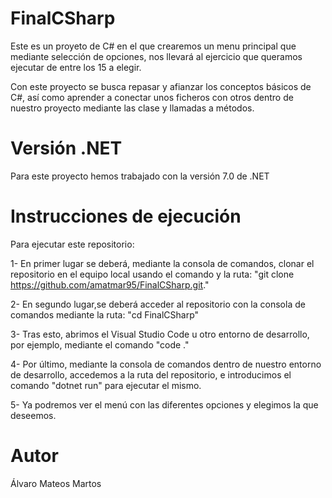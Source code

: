 # FinalCSharp

Este es un proyeto de C# en el que crearemos un menu principal que mediante selección de opciones, nos llevará al ejercicio que queramos ejecutar de entre los 15 a elegir.

Con este proyecto se busca repasar y afianzar los conceptos básicos de C#, así como aprender a conectar unos ficheros con otros dentro de nuestro proyecto mediante las clase y llamadas a métodos.

# Versión .NET

Para este proyecto hemos trabajado con la versión 7.0 de .NET

# Instrucciones de ejecución

Para ejecutar este repositorio:

1- En primer lugar se deberá, mediante la consola de comandos, clonar el repositorio en el equipo local usando el comando y la ruta: "git clone https://github.com/amatmar95/FinalCSharp.git."

2- En segundo lugar,se deberá acceder al repositorio con la consola de comandos mediante la ruta: "cd FinalCSharp"

3- Tras esto, abrimos el Visual Studio Code u otro entorno de desarrollo, por ejemplo, mediante el comando "code ."

4- Por último, mediante la consola de comandos dentro de nuestro entorno de desarrollo, accedemos a la ruta del repositorio, e introducimos el comando "dotnet run" para ejecutar el mismo.

5- Ya podremos ver el menú con las diferentes opciones y elegimos la que deseemos.

# Autor

Álvaro Mateos Martos
